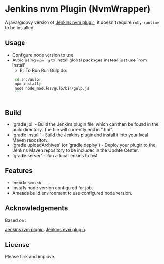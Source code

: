 # Jenkins nvm Plugin (NvmWrapper)

A java/groovy version of [Jenkins nvm plugin](https://github.com/codevise/jenkins-nvm-plugin), it
doesn't require `ruby-runtime` to be installed.

## Usage
- Configure node version to use
- Avoid using `npm -g` to install global packages instead just use `npm install'
    * Ej: To Run Run Gulp do:
     ```bash
      cd src/gulp;
      npm install;
      node node_modules/gulp/bin/gulp.js
      ```
                                                                           
## Build

- 'gradle jpi' - Build the Jenkins plugin file, which can then be
  found in the build directory. The file will currently end in ".hpi".
- 'gradle install' - Build the Jenkins plugin and install it into your
  local Maven repository.
- 'gradle uploadArchives' (or 'gradle deploy') - Deploy your plugin to
  the Jenkins Maven repository to be included in the Update Center.
- 'gradle server' - Run a local jenkins to test

## Features

- Installs `nvm.sh`
- Installs node version configured for job.
- Amends build environment to use configured node version.

## Acknowledgements

Based on :

[Jenkins rvm plugin](https://github.com/jenkinsci/rvm-plugin).
[Jenkins nvm plugin](https://github.com/codevise/jenkins-nvm-plugin).

## License

Please fork and improve.
